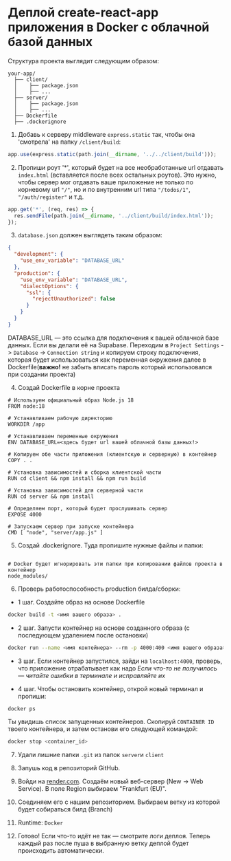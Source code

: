# Деплой create-react-app приложения в Docker с облачной базой данных

Структура проекта выглядит следующим образом:

```
your-app/
  ├── client/
  │    ├── package.json
  │    ├── ...
  ├── server/
  │    ├── package.json
  │    ├── ...
  ├── Dockerfile
  ├── .dockerignore
```

1. Добавь к серверу middleware `express.static` так, чтобы она 'смотрела' на папку
   `/client/build`:

```jsx
app.use(express.static(path.join(__dirname, '../../client/build')));
```

2. Пропиши роут '\*', который будет на все необработанные url отдавать `index.html`
   (вставляется после всех остальных роутов). Это нужно, чтобы сервер мог отдавать ваше
   приложение не только по корневому url `"/"`, но и по внутренним url типа `"/todos/1"`,
   `"/auth/register"` и т.д.

```jsx
app.get('*', (req, res) => {
  res.sendFile(path.join(__dirname, '../client/build/index.html'));
});
```

3. `database.json` должен выглядеть таким образом:

```json
{
  "development": {
    "use_env_variable": "DATABASE_URL"
  },
  "production": {
    "use_env_variable": "DATABASE_URL",
    "dialectOptions": {
      "ssl": {
        "rejectUnauthorized": false
      }
    }
  }
}
```

DATABASE_URL — это ссылка для подключения к вашей облачной базе данных. Если вы делали её
на Supabase. Переходим в `Project Settings` -> `Database` -> `Connection string` и
копируем строку подключения, которая будет использоваться как переменная окружения далее в
Dockerfile(**важно!** не забыть вписать пароль который использовался при создании проекта)

4. Создай Dockerfile в корне проекта

```docker
# Используем официальный образ Node.js 18
FROM node:18

# Устанавливаем рабочую директорию
WORKDIR /app

# Устанавливаем переменные окружения
ENV DATABASE_URL=<здесь будет url вашей облачной базы данных!>

# Копируем обе части приложения (клиентскую и серверную) в контейнер
COPY . .

# Установка зависимостей и сборка клиентской части
RUN cd client && npm install && npm run build

# Установка зависимостей для серверной части
RUN cd server && npm install

# Определяем порт, который будет прослушивать сервер
EXPOSE 4000

# Запускаем сервер при запуске контейнера
CMD [ "node", "server/app.js" ]
```

5. Создай .dockerignore. Туда пропишите нужные файлы и папки:

```docker

# Docker будет игнорировать эти папки при копировании файлов проекта в контейнер
node_modules/

```

6. Проверь работоспособность production билда/сборки:

- 1 шаг. Создайте образ на основе Dockerfile

```bash
docker build -t <имя вашего образа> .
```

- 2 шаг. Запусти контейнер на основе созданного образа (с последующем удалением после
  остановки)

```bash
docker run --name <имя контейнера> --rm -p 4000:400 <имя вашего образа>
```

- 3 шаг. Если контейнер запустился, зайди на `localhost:4000`, проверь, что приложение
  отрабатывает как надо _Если что-то не получилось — читайте ошибки в терминале и
  исправляйте их_

- 4 шаг. Чтобы остановить контейнер, открой новый терминал и пропиши:

```bash
docker ps
```

Ты увидишь список запущенных контейнеров. Скопируй `CONTAINER ID` твоего контейнера, и
затем останови его следующей командой:

```bash
docker stop <container_id>
```

7. Удали лишние папки `.git` из папок `server`и `client`
8. Запушь код в репозиторий GitHub.

9. Войди на [render.com](http://render.com/). Создаём новый веб-сервер (New -> Web
   Service). В поле Region выбираем "Frankfurt (EU)".
10. Соединяем его с нашим репозиторием. Выбираем ветку из которой будет собираться билд
    (Branch)
11. Runtime: `Docker`
12. Готово! Если что-то идёт не так — смотрите логи деплоя. Теперь каждый раз после пуша в
    выбранную ветку деплой будет происходить автоматически.
